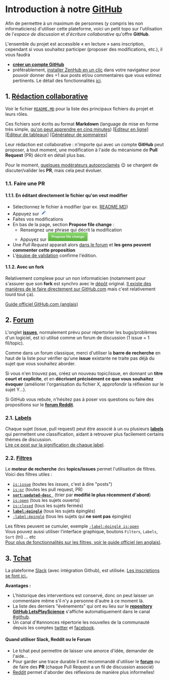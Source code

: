 # Introduction à notre [GitHub](http://github.com/dirtylab/wiki/)

Afin de permettre à un maximum de personnes (y compris les non informaticiens) d'utiliser cette plateforme,
voici un petit topo sur l'utilisation de l'*espace de discussion* et *d'écriture collaborative* qu'offre **GitHub**.

L'ensemble du projet est accessible « en lecture » sans inscription, cependant si vous souhaitez participer (proposer des modifications, etc.), il vous faudra

- [**créer un compte GitHub**](https://github.com/join)
- préférablement, [installer ZenHub en un clic](https://www.zenhub.io/) dans votre navigateur pour pouvoir donner des +1 aux posts et/ou commentaires que vous estimez pertinents. Le détail des fonctionnalités [ici](https://github.com/dirtylab/wiki/issues/62). 

## 1. [Rédaction collaborative](https://github.com/dirtylab/wiki)

Voir le fichier [`README.MD`](https://github.com/dirtylab/wiki/blob/master/README.MD) pour la liste des principaux fichiers du projet et leurs rôles.

Ces fichiers sont écrits au format **Markdown** (language de mise en forme très simple,
[qu'on peut apprendre en cinq minutes](http://blog.wax-o.com/2014/04/tutoriel-un-guide-pour-bien-commencer-avec-markdown/)) [[Editeur en ligne]](https://stackedit.io) [[Editeur de tableaux]](http://www.tablesgenerator.com/markdown_tables) [[Générateur de sommaires]](http://doctoc.herokuapp.com/)

Leur rédaction est collaborative : n'importe qui avec un compte **GitHub** peut proposer, à tout moment, une modification à l'aide du mécanisme de **Pull Request** (PR) décrit en détail plus bas.

Pour le moment, [quelques modérateurs autoproclamés](https://github.com/dirtylab/wiki/issues/19) :wink: se chargent de discuter/valider les **PR**, mais cela peut évoluer.

### 1.1. Faire une PR

#### 1.1.1. En éditant directement le fichier qu'on veut modifier

- Sélectionnez le fichier à modifier (par ex. [README.MD](https://github.com/dirtylab/wiki/blob/master/README.MD))
- Appuyez sur [![le symbole en forme de stylo *edit*](img/edit.png)](#)
- Faites vos modifications
- En bas de la page, section **Propose file change** :
  - Renseignez une phrase qui décrit la modification
  - Appuyez sur [![Propose file change](img/propose.png)](#)
- Une *Pull Request* apparait alors [dans le forum](https://github.com/dirtylab/wiki/pulls?utf8=%E2%9C%93&q=is%3Apr+) et **les gens peuvent commenter cette proposition**
- L'[équipe de validation](https://github.com/dirtylab/wiki/issues/1) confirme l'édition.

#### 1.1.2. Avec un fork

Relativement complexe pour un non informaticien (notamment pour s'assurer que son **fork** est synchro avec le [dépôt](DEFINITIONS.MD#7.a) original. [Il existe des manières de le faire directement sur GitHub.com](http://stackoverflow.com/a/23853061/488666) mais c'est relativement lourd tout ça).

[Guide officiel GitHub.com (anglais)](https://guides.github.com/activities/forking/)

## 2. [Forum](https://github.com/dirtylab/wiki/issues)

L'onglet **[issues](https://github.com/dirtylab/wiki/issues)**, normalement prévu pour répertorier
les bugs/problèmes d'un logiciel, est ici utilisé comme un forum de discussion (1 issue = 1 fil/topic).

Comme dans un forum classique, merci d'utiliser la **barre de recherche** en haut de la liste pour vérifier qu'une **issue**
existante ne traite pas déjà du sujet que vous souhaitez aborder.

Si vous n'en trouvez pas, créez un nouveau topic/issue, en donnant un **titre court et explicite**,
et en **décrivant précisément ce que vous souhaitez évoquer** (améliorer l'organisation du fichier X,
approfondir la réflexion sur le sujet Y...).

Si GitHub vous rebute, n'hésitez pas à poser vos questions ou faire des propositions sur le [**forum Reddit**](https://www.reddit.com/r/dirtylab).

### 2.1. [Labels](https://github.com/dirtylab/wiki/labels)

Chaque sujet (issue, pull request) peut être associé à un ou plusieurs **[labels](https://github.com/dirtylab/wiki/labels)** qui
permettent une classification, aidant à retrouver plus facilement certains thèmes de discussion.  
[Lire ce post sur la signification de chaque label](https://github.com/dirtylab/wiki/issues/39).  

### 2.2. [Filtres](https://help.github.com/articles/searching-issues/)

Le **moteur de recherche** des **topics/issues** permet l'utilisation de filtres.
Voici des filtres utiles :

 - [`is:issue`](https://github.com/dirtylab/wiki/issues?utf8=%E2%9C%93&q=is%3Aissue+) (toutes les *issues*, c'est à dire "posts")
 - [`is:pr`](https://github.com/dirtylab/wiki/pulls?q=is%3Apr) (toutes les pull request, PR)
 - [**`sort:updated-desc `**](https://github.com/dirtylab/wiki/issues?utf8=%E2%9C%93&q=sort%3Aupdated-desc+) (trier par **modifié le plus récemment d'abord**)
 - [`is:open`](https://github.com/dirtylab/wiki/issues?utf8=%E2%9C%93&q=is%3Aopen)  (tous les sujets ouverts)
 - [`is:closed`](https://github.com/dirtylab/wiki/issues?utf8=%E2%9C%93&q=is%3Aclosed+) (tous les sujets fermés)  
 - [**`label:épinglé`**](https://github.com/dirtylab/wiki/issues?utf8=%E2%9C%93&q=label%3A%C3%A9pingl%C3%A9) (tous les sujets épinglés)
 - [`-label:épinglé`](https://github.com/dirtylab/wiki/issues?utf8=%E2%9C%93&q=-label%3A%C3%A9pingl%C3%A9+) (tous les sujets qui **ne sont pas** épinglés)

Les filtres peuvent se cumuler, exemple [`-label:épinglé is:open`](https://github.com/dirtylab/wiki/issues?utf8=%E2%9C%93&q=-label%3A%C3%A9pingl%C3%A9+is%3Aopen)  
Vous pouvez aussi utiliser l'interface graphique, boutons `Filters`, `Labels`, `Sort` (tri) ... etc  
[Pour plus de fonctionnalités sur les filtres, voir le guide officiel (en anglais)](https://help.github.com/articles/searching-issues/).

## 3. [Tchat](https://dirtylab.slack.com)

La plateforme [Slack](https://dirtylab.slack.com) (avec intégration Github), est utilisée. [Les inscriptions se font ici.](http://gaelfoppolo.com/projets/dirtylab/slack/).

**Avantages :**

* L'historique des interventions est conservé, donc on peut laisser un commentaire même s'il n'y a personne d'autre à ce moment là.
* La liste des derniers "événements" qui ont eu lieu sur le **[repository GitHub LetsPlayScience](https://github.com/dirtylab/wiki)**
s'affiche automatiquement dans le canal [#github](https://dirtylab.slack.com/messages/github/).
* Un canal d'#annonces répertorie les nouvelles de la communauté depuis les comptes [twitter](https://twitter.com/DrtyLab) et [facebook](http://facebook.com/drtylab).

#### Quand utiliser Slack, Reddit ou le Forum

- Le tchat peut permettre de laisser une amorce d'idée, demander de l'aide...
- Pour garder une trace durable il est recommandé d'utiliser le **[forum](https://github.com/dirtylab/wiki/issues)**
ou de faire des **PR** (chaque Pull Request a un fil de discussion associé)
- [Reddit](https://www.reddit.com/r/dirtylab) permet d'aborder des réflexions de manière plus informelles!
